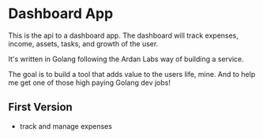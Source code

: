 # Dashboard App

This is the api to a dashboard app. The dashboard will track expenses, income, assets, tasks, and growth of the user.

It's written in Golang following the Ardan Labs way of building a service.

The goal is to build a tool that adds value to the users life, mine. And to help me get one of those high paying Golang dev jobs!

## First Version

- track and manage expenses